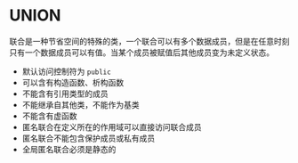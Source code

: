 # UNION

联合是一种节省空间的特殊的类，一个联合可以有多个数据成员，但是在任意时刻只有一个数据成员可以有值。当某个成员被赋值后其他成员变为未定义状态。

* 默认访问控制符为 `public`
* 可以含有构造函数、析构函数
* 不能含有引用类型的成员
* 不能继承自其他类，不能作为基类
* 不能含有虚函数
* 匿名联合在定义所在的作用域可以直接访问联合成员
* 匿名联合不能包含保护成员或私有成员
* 全局匿名联合必须是静态的
